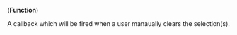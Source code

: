 <!-- onClear -->
(**Function**)

A callback which will be fired when a user manaually clears the selection(s).
